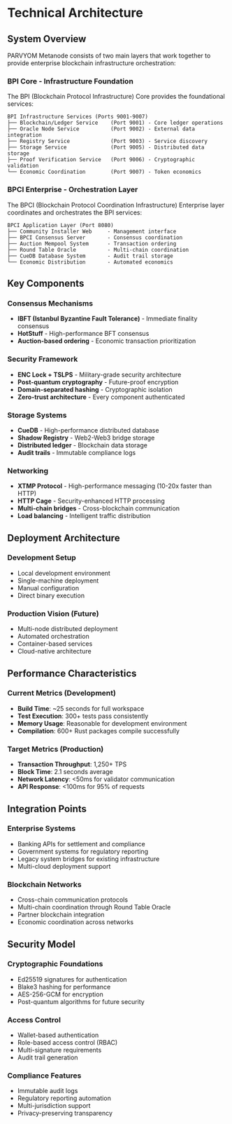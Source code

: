 # Technical Architecture

## System Overview

PARVYOM Metanode consists of two main layers that work together to provide enterprise blockchain infrastructure orchestration:

### BPI Core - Infrastructure Foundation

The BPI (Blockchain Protocol Infrastructure) Core provides the foundational services:

```
BPI Infrastructure Services (Ports 9001-9007)
├── Blockchain/Ledger Service    (Port 9001) - Core ledger operations
├── Oracle Node Service          (Port 9002) - External data integration  
├── Registry Service             (Port 9003) - Service discovery
├── Storage Service              (Port 9005) - Distributed data storage
├── Proof Verification Service   (Port 9006) - Cryptographic validation
└── Economic Coordination        (Port 9007) - Token economics
```

### BPCI Enterprise - Orchestration Layer

The BPCI (Blockchain Protocol Coordination Infrastructure) Enterprise layer coordinates and orchestrates the BPI services:

```
BPCI Application Layer (Port 8080)
├── Community Installer Web     - Management interface
├── BPCI Consensus Server       - Consensus coordination
├── Auction Mempool System      - Transaction ordering
├── Round Table Oracle          - Multi-chain coordination  
├── CueDB Database System       - Audit trail storage
└── Economic Distribution       - Automated economics
```

## Key Components

### Consensus Mechanisms
- **IBFT (Istanbul Byzantine Fault Tolerance)** - Immediate finality consensus
- **HotStuff** - High-performance BFT consensus
- **Auction-based ordering** - Economic transaction prioritization

### Security Framework
- **ENC Lock + TSLPS** - Military-grade security architecture
- **Post-quantum cryptography** - Future-proof encryption
- **Domain-separated hashing** - Cryptographic isolation
- **Zero-trust architecture** - Every component authenticated

### Storage Systems
- **CueDB** - High-performance distributed database
- **Shadow Registry** - Web2-Web3 bridge storage
- **Distributed ledger** - Blockchain data storage
- **Audit trails** - Immutable compliance logs

### Networking
- **XTMP Protocol** - High-performance messaging (10-20x faster than HTTP)
- **HTTP Cage** - Security-enhanced HTTP processing
- **Multi-chain bridges** - Cross-blockchain communication
- **Load balancing** - Intelligent traffic distribution

## Deployment Architecture

### Development Setup
- Local development environment
- Single-machine deployment
- Manual configuration
- Direct binary execution

### Production Vision (Future)
- Multi-node distributed deployment
- Automated orchestration
- Container-based services
- Cloud-native architecture

## Performance Characteristics

### Current Metrics (Development)
- **Build Time**: ~25 seconds for full workspace
- **Test Execution**: 300+ tests pass consistently
- **Memory Usage**: Reasonable for development environment
- **Compilation**: 600+ Rust packages compile successfully

### Target Metrics (Production)
- **Transaction Throughput**: 1,250+ TPS
- **Block Time**: 2.1 seconds average
- **Network Latency**: <50ms for validator communication
- **API Response**: <100ms for 95% of requests

## Integration Points

### Enterprise Systems
- Banking APIs for settlement and compliance
- Government systems for regulatory reporting
- Legacy system bridges for existing infrastructure
- Multi-cloud deployment support

### Blockchain Networks
- Cross-chain communication protocols
- Multi-chain coordination through Round Table Oracle
- Partner blockchain integration
- Economic coordination across networks

## Security Model

### Cryptographic Foundations
- Ed25519 signatures for authentication
- Blake3 hashing for performance
- AES-256-GCM for encryption
- Post-quantum algorithms for future security

### Access Control
- Wallet-based authentication
- Role-based access control (RBAC)
- Multi-signature requirements
- Audit trail generation

### Compliance Features
- Immutable audit logs
- Regulatory reporting automation
- Multi-jurisdiction support
- Privacy-preserving transparency
